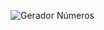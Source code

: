 ![Gerador Números](https://user-images.githubusercontent.com/95001642/145684106-7744ee01-1c11-4333-bd63-ccc2ed94c93b.gif)
